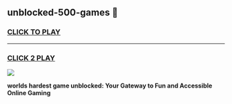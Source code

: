 
## unblocked-500-games 👋
<h3>
<a href="https://premium.freeplayer.one?title=unblocked-500-games&ref=14F">CLICK TO PLAY</a></h3>
<hr>

<h3>
<a href="https://premium.freeplayer.one?title=unblocked-500-games&ref=14F">CLICK 2 PLAY</a>
  
</h3>

<a href="https://premium.freeplayer.one?title=unblocked-500-games&ref=12F/"><img src="https://clearcache.store/games.png"></a>


**worlds hardest game unblocked: Your Gateway to Fun and Accessible Online Gaming**
